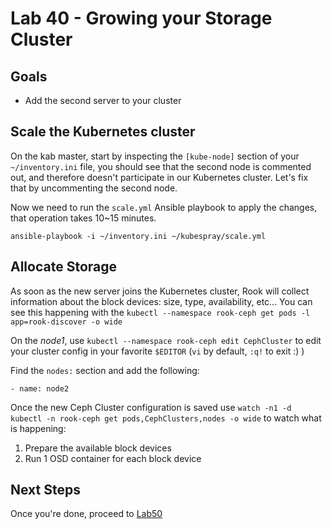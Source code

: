 # Lab 40 - Growing your Storage Cluster

## Goals

* Add the second server to your cluster

## Scale the Kubernetes cluster
On the kab master, start by inspecting the `[kube-node]` section of your `~/inventory.ini` file, you should see that the second node is commented out, and therefore doesn't participate in our Kubernetes cluster. Let's fix that by uncommenting the second node.

Now we need to run the `scale.yml` Ansible playbook to apply the changes, that operation takes 10~15 minutes.
```
ansible-playbook -i ~/inventory.ini ~/kubespray/scale.yml
```

## Allocate Storage

As soon as the new server joins the Kubernetes cluster, Rook will collect information about the block devices: size, type, availability, etc...
You can see this happening with the `kubectl --namespace rook-ceph get pods -l app=rook-discover -o wide`

On the *node1*, use `kubectl --namespace rook-ceph edit CephCluster` to edit your cluster config in your favorite `$EDITOR` (`vi` by default, `:q!` to exit :) )

Find the `nodes:` section and add the following:

```
- name: node2
```

Once the new Ceph Cluster configuration is saved use `watch -n1 -d kubectl -n rook-ceph get pods,CephClusters,nodes -o wide` to watch what is happening:

1. Prepare the available block devices
2. Run 1 OSD container for each block device


## Next Steps

Once you're done, proceed to [Lab50](Lab50.md)
